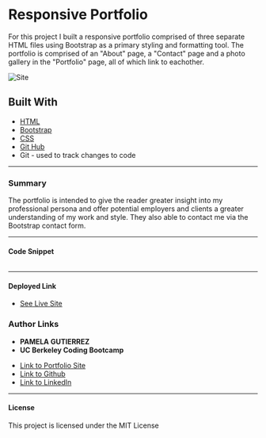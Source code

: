 # Responsive Portfolio
For this project I built a responsive portfolio comprised of three separate HTML files using Bootstrap as a primary styling and formatting tool. The portfolio is comprised of an "About" page, a "Contact" page and a photo gallery in the "Portfolio" page, all of which link to eachother. 

![Site](assets/images/homework1screenshot.png)

## **Built With**
* [HTML](https://developer.mozilla.org/en-US/docs/Web/HTML)
* [Bootstrap](https://getbootstrap.com/)
* [CSS](https://developer.mozilla.org/en-US/docs/Web/CSS)
* [Git Hub](https://github.com/)
*  Git - used to track changes to code
______________________________________________________________________________
  
### **Summary**
The portfolio is intended to give the reader greater insight into my professional persona and offer potential employers and clients a greater understanding of my work and style. They also able to contact me via the Bootstrap contact form. 
______________________________________________________________________________

#### **Code Snippet**



```
```


______________________________________________________________________________


#### **Deployed Link**

* [See Live Site](https://pamela-gutierrez.github.io/responsive-portfolio/.)

### **Author Links**

* **PAMELA GUTIERREZ**
* **UC Berkeley Coding Bootcamp**
  
- [Link to Portfolio Site](#)
- [Link to Github](https://github.com/pamela-gutierrez) 
- [Link to LinkedIn](www.linkedin.com/in/pamela-gutierrez)



______________________________________________________________________________

#### **License**

This project is licensed under the MIT License


   
